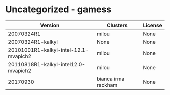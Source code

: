 # Uncategorized - gamess







| Version | Clusters | License |
| ------- | -------- | ------- |
| 20070324R1 | milou | None |
| 20070324R1-kalkyl | None | None |
| 20101001R1-kalkyl-intel-12.1-mvapich2 | milou | None |
| 20110818R1-kalkyl-intel12.0-mvapich2 | milou | None |
| 20170930 | bianca irma rackham | None |
